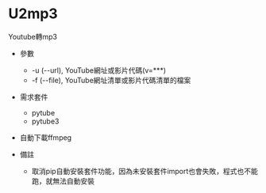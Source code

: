 # U2mp3
Youtube轉mp3


* 參數
    * -u (--url), YouTube網址或影片代碼(v=***)
    * -f (--file), YouTube網址清單或影片代碼清單的檔案

* 需求套件
    * pytube
    * pytube3

* 自動下載ffmpeg

* 備註
    * 取消pip自動安裝套件功能，因為未安裝套件import也會失敗，程式也不能跑，就無法自動安裝